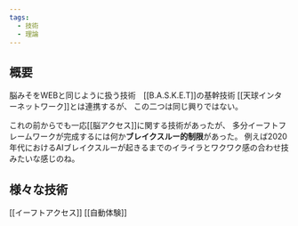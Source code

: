 ```yaml
---
tags:
  - 技術
  - 理論
---
```

## 概要
脳みそをWEBと同じように扱う技術　[[B.A.S.K.E.T]]の基幹技術
[[天球インターネットワーク]]とは連携するが、
この二つは同じ興りではない。

これの前からでも一応[[脳アクセス]]に関する技術があったが、
多分イーフトフレームワークが完成するには何か**ブレイクスルー的制限**があった。
	例えば2020年代におけるAIブレイクスルーが起きるまでのイライラとワクワク感の合わせ技みたいな感じのね。

## 様々な技術
[[イーフトアクセス]]
[[自動体験]]